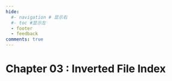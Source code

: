 ```yaml
---
hide:
  #- navigation # 显示右
  #- toc #显示左
  - footer
  - feedback
comments: true
--- 
```


# Chapter 03 : Inverted File Index




